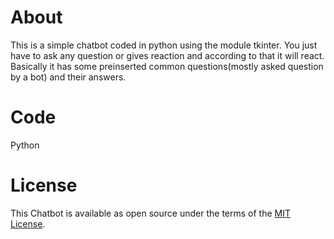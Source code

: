 # About
This is a simple chatbot coded in python using the module tkinter. You just have to ask any question or gives reaction and according to that it will react. Basically it has some preinserted common questions(mostly asked question by a bot) and their answers. 

# Code
Python

# License
This Chatbot is available as open source under the terms of the [MIT License](LICENSE).
